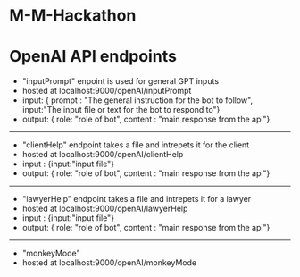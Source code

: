 # M-M-Hackathon

# OpenAI API endpoints

- "inputPrompt" enpoint is used for general GPT inputs
- hosted at localhost:9000/openAI/inputPrompt
- input: { prompt : "The general instruction for the bot to follow", input:"The input file or text for the bot to respond to"}
- output: { role: "role of bot", content : "main response from the api"}
----------------------------
- "clientHelp" endpoint takes a file and intrepets it for the client
- hosted at localhost:9000/openAI/clientHelp
- input : {input:"input file"}
- output: { role: "role of bot", content : "main response from the api"}
----------------------------------------------------------
- "lawyerHelp" endpoint takes a file and intrepets it for a lawyer
- hosted at localhost:9000/openAI/lawyerHelp
- input : {input:"input file"}
- output: { role: "role of bot", content : "main response from the api"}
----------------------------------------------------------
- "monkeyMode"
- hosted at localhost:9000/openAI/monkeyMode


